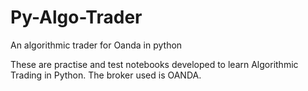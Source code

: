 # Py-Algo-Trader
An algorithmic trader for Oanda in python


These are practise and test notebooks developed to learn Algorithmic Trading in Python.
The broker used is OANDA.
